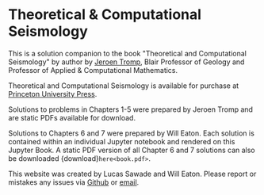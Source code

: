 # Theoretical & Computational Seismology

This is a solution companion to the book "Theoretical and Computational
Seismology" by author by [Jeroen Tromp](https://tromp.princeton.edu/people/jeroen-tromp), Blair Professor of Geology and Professor of Applied & Computational Mathematics.

Theoretical and Computational Seismology is available for purchase at [Princeton University
Press](https://press.princeton.edu/books/hardcover/9780691267968/theoretical-and-computational-seismology?srsltid=AfmBOopvcYeZzfsQZXwoQYsOS42YjHRRO1JTcj5uKIG27agrDBY0z_1e).


Solutions to problems in Chapters 1-5 were prepared by Jeroen Tromp and are static PDFs available for download. 

Solutions to Chapters 6 and 7 were prepared by Will Eaton. Each solution is contained within an individual Jupyter notebook and rendered on this Jupyter Book. A static PDF version of all Chapter 6 and 7 solutions can also be downloaded {download}`here<book.pdf>`.

This website was created by Lucas Sawade and Will Eaton. Please report or mistakes any issues via [Github](https://github.com/TheoreticalAndComputationalSeismology/theoreticalandcomputationalseismology.github.io/issues/new?title=Issue%20on%20page%20%2Fintro.html&body=Your%20issue%20content%20here) or [email](mailto:weaton@princeton.edu?subject=TCS%20Solutions%20Issue&cc=lsawade@princeton.edu).

```{tableofcontents}
```
